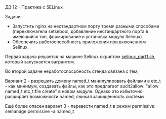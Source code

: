 ДЗ 12 - Практика с SELinux

Задачи:
* Запустить nginx на нестандартном порту тремя разными способами (переключатели setsebool, добавление нестандартного порта в имеющийся тип, формирование и установка модуля Selinux)
* Обеспечить работоспособность приложения при включенном Selinux.

Первая задача решается на машине Selinux скриптом [selinux_part1.sh](selinux_part1.sh), который запускается вагрантом.

Во второй задаче неработоспособность стенда связана с тем, 

Вариант 2 - разрешить домену named_t манипулировать файлами в etc_t - как минимум, создавать файлы, как это предлагает audit2allow: "allow named_t etc_t:file create" в новом модуле. Однако это избыточно расширяет возможности named, снижая защищённость системы. 

Ещё более опасен вариант 3 - перевести named_t в режим permissive: semanage permissive -a named_t



